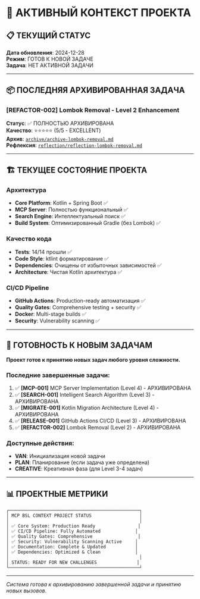 # 🎯 АКТИВНЫЙ КОНТЕКСТ ПРОЕКТА

## 📋 ТЕКУЩИЙ СТАТУС
**Дата обновления**: 2024-12-28  
**Режим**: ГОТОВ К НОВОЙ ЗАДАЧЕ  
**Задача**: НЕТ АКТИВНОЙ ЗАДАЧИ

---

## 📦 ПОСЛЕДНЯЯ АРХИВИРОВАННАЯ ЗАДАЧА

### [REFACTOR-002] Lombok Removal - Level 2 Enhancement
**Статус**: ✅ ПОЛНОСТЬЮ АРХИВИРОВАНА  
**Качество**: ⭐⭐⭐⭐⭐ (5/5 - EXCELLENT)  
**Архив**: [`archive/archive-lombok-removal.md`](archive/archive-lombok-removal.md)  
**Рефлексия**: [`reflection/reflection-lombok-removal.md`](reflection/reflection-lombok-removal.md)

---

## 🏗️ ТЕКУЩЕЕ СОСТОЯНИЕ ПРОЕКТА

### Архитектура
- **Core Platform**: Kotlin + Spring Boot ✅
- **MCP Server**: Полностью функциональный ✅
- **Search Engine**: Интеллектуальный поиск ✅
- **Build System**: Оптимизированный Gradle (без Lombok) ✅

### Качество кода
- **Tests**: 14/14 прошли ✅
- **Code Style**: ktlint форматирование ✅
- **Dependencies**: Очищены от избыточных зависимостей ✅
- **Architecture**: Чистая Kotlin архитектура ✅

### CI/CD Pipeline
- **GitHub Actions**: Production-ready автоматизация ✅
- **Quality Gates**: Comprehensive testing + security ✅
- **Docker**: Multi-stage builds ✅
- **Security**: Vulnerability scanning ✅

---

## 🎯 ГОТОВНОСТЬ К НОВЫМ ЗАДАЧАМ

**Проект готов к принятию новых задач любого уровня сложности.**

### Последние завершенные задачи:
1. ✅ **[MCP-001]** MCP Server Implementation (Level 4) - АРХИВИРОВАНА
2. ✅ **[SEARCH-001]** Intelligent Search Algorithm (Level 3) - АРХИВИРОВАНА  
3. ✅ **[MIGRATE-001]** Kotlin Migration Architecture (Level 4) - АРХИВИРОВАНА
4. ✅ **[RELEASE-001]** GitHub Actions CI/CD (Level 3) - АРХИВИРОВАНА
5. ✅ **[REFACTOR-002]** Lombok Removal (Level 2) - АРХИВИРОВАНА

### Доступные действия:
- **VAN**: Инициализация новой задачи
- **PLAN**: Планирование (если задача уже определена)
- **CREATIVE**: Креативная фаза (для Level 3-4 задач)

---

## 📊 ПРОЕКТНЫЕ МЕТРИКИ

```
┌─────────────────────────────────────────────────┐
│ MCP BSL CONTEXT PROJECT STATUS                  │
│                                                 │
│ ✅ Core System: Production Ready                │
│ ✅ CI/CD Pipeline: Fully Automated             │
│ ✅ Quality Gates: Comprehensive                 │
│ ✅ Security: Vulnerability Scanning Active     │
│ ✅ Documentation: Complete & Updated           │
│ ✅ Dependencies: Optimized & Clean             │
│                                                 │
│ STATUS: READY FOR NEW CHALLENGES               │
└─────────────────────────────────────────────────┘
```

---

*Система готова к архивированию завершенной задачи и принятию новых вызовов.*
